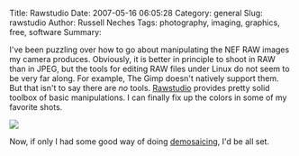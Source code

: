 Title: Rawstudio
Date: 2007-05-16 06:05:28
Category: general
Slug: rawstudio
Author: Russell Neches
Tags: photography, imaging, graphics, free, software
Summary: 


I've been puzzling over how to go about manipulating the NEF RAW images
my camera produces. Obviously, it is better in principle to shoot in RAW
than in JPEG, but the tools for editing RAW files under Linux do not
seem to be very far along. For example, The Gimp doesn't natively
support them. But that isn't to say there are *no* tools.
[Rawstudio](http://rawstudio.org/) provides pretty solid toolbox of
basic manipulations. I can finally fix up the colors in some of my
favorite shots.

![](http://vort.org/media/images/mossy_rock.png)

Now, if only I had some good way of doing
[demosaicing](http://en.wikipedia.org/wiki/Demosaicing), I'd be all set.
